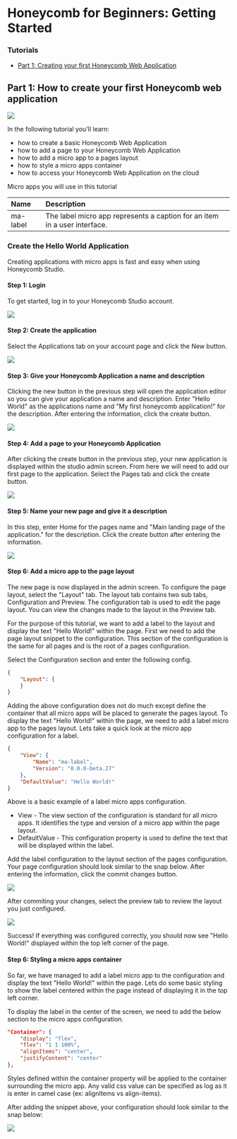 # Honeycomb for Beginners: Getting Started

### Tutorials

* [Part 1: Creating your first Honeycomb Web Application](https://github.com/Schalltech/honeycomb-tutorials/tree/master/tutorials/getting%20started/create%20an%20application#part-1-how-to-create-your-first-honeycomb-web-application)

## Part 1: How to create your first Honeycomb web application

<img src="https://raw.githubusercontent.com/Schalltech/honeycomb-tutorials/master/tutorials/getting%20started/create%20an%20application/images/create-app-11.png">

In the following tutorial you'll learn:

* how to create a basic Honeycomb Web Application
* how to add a page to your Honeycomb Web Application
* how to add a micro app to a pages layout
* how to style a micro apps container
* how to access your Honeycomb Web Application on the cloud

Micro apps you will use in this tutorial

Name | Description 
:---- | :-----
ma-label | The label micro app represents a caption for an item in a user interface.

### Create the Hello World Application
Creating applications with micro apps is fast and easy when using Honeycomb Studio. 

#### Step 1: Login
To get started, log in to your Honeycomb Studio account. 

<img src="https://raw.githubusercontent.com/Schalltech/honeycomb-tutorials/master/tutorials/getting%20started/create%20an%20application/images/create-app-0.png">

#### Step 2: Create the application
Select the Applications tab on your account page and click the New button.

<img src="https://raw.githubusercontent.com/Schalltech/honeycomb-tutorials/master/tutorials/getting%20started/create%20an%20application/images/create-app-1.png">

#### Step 3: Give your Honeycomb Application a name and description
Clicking the new button in the previous step will open the application editor so you can give your application a name and description. Enter "Hello World" as the applications name and "My first honeycomb application!" for the description. After entering the information, click the create button.

<img src="https://raw.githubusercontent.com/Schalltech/honeycomb-tutorials/master/tutorials/getting%20started/create%20an%20application/images/create-app-2.png">

#### Step 4: Add a page to your Honeycomb Application
After clicking the create button in the previous step, your new application is displayed within the studio admin screen. From here we will need to add our first page to the application. Select the Pages tab and click the create button.


<img src="https://raw.githubusercontent.com/Schalltech/honeycomb-tutorials/master/tutorials/getting%20started/create%20an%20application/images/create-app-3.png">

#### Step 5: Name your new page and give it a description
In this step, enter Home for the pages name and "Main landing page of the application." for the description. Click the create button after entering the information.

<img src="https://raw.githubusercontent.com/Schalltech/honeycomb-tutorials/master/tutorials/getting%20started/create%20an%20application/images/create-app-4.png">

#### Step 6: Add a micro app to the page layout
The new page is now displayed in the admin screen. To configure the page layout, select the "Layout" tab. The layout tab contains two sub tabs, Configuration and Preview. The configuration tab is used to edit the page layout. You can view the changes made to the layout in the Preview tab.

For the purpose of this tutorial, we want to add a label to the layout and display the text "Hello World!" within the page. First we need to add the page layout snippet to the configuration. This section of the configuration is the same for all pages and is the root of a pages configuration.

Select the Configuration section and enter the following config.

````json
{
    "Layout": {
    }
}
````
Adding the above configuration does not do much except define the container that all micro apps will be placed to generate the pages layout. To display the text "Hello World!" within the page, we need to add a label micro app to the pages layout. Lets take a quick look at the micro app configuration for a label.

````json
{
    "View": {
        "Name": "ma-label",
        "Version": "0.0.0-beta.27"
    },
    "DefaultValue": "Hello World!"
}
````

Above is a basic example of a  label micro apps configuration.

* View - The view section of the configuration is standard for all micro apps. It identifies the type and version of a micro app within the page layout.
* DefaultValue - This configuration property is used to define the text that will be displayed within the label.

Add the label configuration to the layout section of the pages configuration. Your page configuration should look similar to the snap below. After entering the information, click the commit changes button.

<img src="https://raw.githubusercontent.com/Schalltech/honeycomb-tutorials/master/tutorials/getting%20started/create%20an%20application/images/create-app-6.png">

After commiting your changes, select the preview tab to review the layout you just configured.

<img src="https://raw.githubusercontent.com/Schalltech/honeycomb-tutorials/master/tutorials/getting%20started/create%20an%20application/images/create-app-6.a.png">

Success! If everything was configured correctly, you should now see "Hello World!" displayed within the top left corner of the page.

#### Step 6: Styling a micro apps container
So far, we have managed to add a label micro app to the configuration and display the text "Hello World!" within the page. Lets do some basic styling to show the label centered within the page instead of displaying it in the top left corner.

To display the label in the center of the screen, we need to add the below section to the micro apps configuration.

````json
"Container": {
    "display": "flex",
    "flex": "1 1 100%",
    "alignItems": "center",
    "justifyContent": "center"
},
````

Styles defined within the container property will be applied to the container surrounding the micro app. Any valid css value can be specified as log as it is enter in camel case (ex: alignItems vs align-items). 

After adding the snippet above, your configuration should look similar to the snap below:

<img src="https://raw.githubusercontent.com/Schalltech/honeycomb-tutorials/master/tutorials/getting%20started/create%20an%20application/images/create-app-6.a.png">
